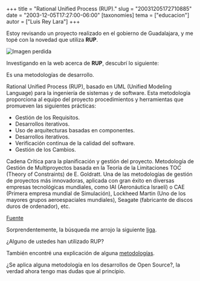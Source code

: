 +++
title = "Rational Unified Process (RUP)."
slug = "20031205172710885"
date = "2003-12-05T17:27:00-06:00"
[taxonomies]
tema = ["educacion"]
autor = ["Luis Rey Lara"]
+++

Estoy revisando un proyecto realizado en el gobierno de Guadalajara, y me topé
con la novedad que utiliza **RUP**.

![Imagen perdida](../images/20031205172710885_1.jpg)

Investigando en la web acerca de **RUP**, descubrí lo siguiente:

<!-- more -->
Es una metodologías de desarrollo.

Rational Unified Process (RUP), basado en UML (Unified Modeling Language) para
la ingeniería de sistemas y de software. Esta metodología proporciona al equipo
del proyecto procedimientos y herramientas que promueven las siguientes
prácticas:

- Gestión de los Requisitos.
- Desarrollos iterativos.
- Uso de arquitecturas basadas en componentes.
- Desarrollos iterativos.
- Verificación continua de la calidad del software.
- Gestión de los Cambios.

Cadena Crítica para la planificación y gestión del proyecto. Metodología de
Gestión de Multiproyectos basada en la Teoría de la Limitaciones TOC (Theory of
Constraints) de E. Goldratt. Una de las metodologías de gestión de proyectos más
innovadoras, aplicada con gran éxito en diversas empresas tecnológicas
mundiales, como IAI (Aeronáutica Israelí) o CAE (Primera empresa mundial de
Simulación), Lockheed Martin (Uno de los mayores grupos aeroespaciales
mundiales), Seagate (fabricante de discos duros de ordenador), etc.

[Fuente](http://www.nexteleng.es/folletos/soluciones.asp)

Sorprendentemente, la búsqueda me arrojo la siguiente
[liga](http://glib.org.mx/article.php?story=20021030222953984#comments).

¿Alguno de ustedes han utilizado RUP?

También encontré una explicación de alguna
[metodologías](http://www.programacion.com/tutorial/nuevametodologia/5/).

¿Se aplica alguna metodología en los desarrollos de Open Source?, la verdad
ahora tengo mas dudas que al principio.
